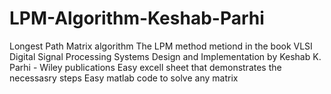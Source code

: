 # LPM-Algorithm-Keshab-Parhi
Longest Path Matrix algorithm
The LPM method metiond in the book VLSI Digital Signal Processing Systems Design and Implementation by Keshab K. Parhi -  Wiley publications
Easy excell sheet that demonstrates the necessasry steps
Easy matlab code to solve any matrix
